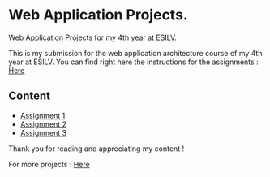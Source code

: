 # Web Application Projects. 
Web Application Projects for my 4th year at ESILV.

This is my submission for the web application architecture course of my 4th year at ESILV. 
You can find right here the instructions for the assignments : [Here](https://github.com/robderon/WebApplicationArchitectures/blob/master/WAA-project-2021.md)


##  Content
 -  [Assignment 1](https://github.com/YassLahb/Web-Application_Project/tree/main/1-Assignment) 
 -  [Assignment 2](https://github.com/YassLahb/Web-Application_Project/tree/main/2-Assignment)
 -  [Assignment 3](https://github.com/YassLahb/Web-Application_Project/tree/main/3-Assignment)



Thank you for reading and appreciating my content ! 

For more projects : [Here](https://github.com/YassLahb)
